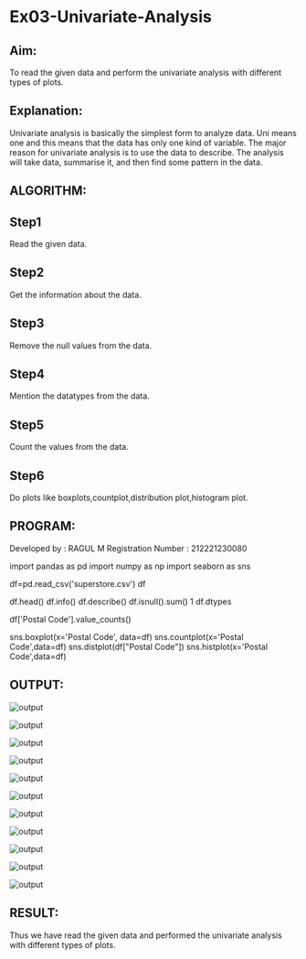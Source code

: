 # Ex03-Univariate-Analysis
## Aim:
To read the given data and perform the univariate analysis with different types of plots.

## Explanation:
Univariate analysis is basically the simplest form to analyze data. Uni means one and this means that the data has only one kind of variable. The major reason for univariate analysis is to use the data to describe. The analysis will take data, summarise it, and then find some pattern in the data.

## ALGORITHM:
## Step1
Read the given data.
## Step2
Get the information about the data.
## Step3
Remove the null values from the data.
## Step4
Mention the datatypes from the data.
## Step5
Count the values from the data.
## Step6
Do plots like boxplots,countplot,distribution plot,histogram plot.

## PROGRAM:
Developed by : RAGUL M
Registration Number : 212221230080

import pandas as pd
import numpy as np
import seaborn as sns

df=pd.read_csv('superstore.csv')
df

df.head()
df.info()
df.describe()
df.isnull().sum()
1
df.dtypes

df['Postal Code'].value_counts()

sns.boxplot(x='Postal Code', data=df)
sns.countplot(x='Postal Code',data=df)
sns.distplot(df["Postal Code"])
sns.histplot(x='Postal Code',data=df)

## OUTPUT:
![output]()

![output]()

![output]()

![output]()

![output]()

![output]()

![output]()

![output]()

![output]()

![output]()

![output]()

## RESULT:
Thus we have read the given data and performed the univariate analysis with different types of plots.
